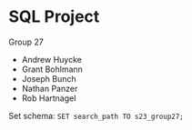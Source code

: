 # SQL Project

Group 27

 - Andrew Huycke
 - Grant Bohlmann
 - Joseph Bunch
 - Nathan Panzer
 - Rob Hartnagel

Set schema: `SET search_path TO s23_group27;`
